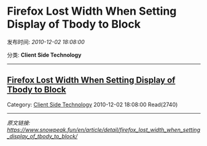 # Firefox Lost Width When Setting Display of Tbody to Block

发布时间: *2010-12-02 18:08:00*

分类: __Client Side Technology__

---------

## [Firefox Lost Width When Setting Display of Tbody to Block](/en/article/detail/firefox_lost_width_when_setting_display_of_tbody_to_block/)

Category: [Client Side Technology](/en/article/category/client_side_technology/) 2010-12-02 18:08:00 Read(2740)


---
*原文链接: https://www.snowpeak.fun/en/article/detail/firefox_lost_width_when_setting_display_of_tbody_to_block/*
